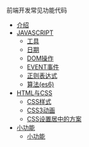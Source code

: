 前端开发常见功能代码

* [介绍](README.md)
* [JAVASCRIPT](docs/chapter1/README.md)
    * [工具](docs/chapter1/工具.md)
    * [日期](docs/chapter1/日期.md)
    * [DOM操作](docs/chapter1/DOM操作.md)
    * [EVENT事件](docs/chapter1/EVENT事件.md)
    * [正则表达式](docs/chapter1/正则表达式.md)
    * [算法(es6)](docs/chapter1/算法(es6).md)
* [HTML与CSS](docs/chapter2/README.md)
    * [CSS样式](docs/chapter2/CSS样式.md)
    * [CSS3动画](docs/chapter2/CSS3动画.md)
    * [CSS设置居中的方案](docs/chapter2/CSS设置居中的方案.md)
* [小功能](docs/chapter3/README.md)
    * [小功能](docs/chapter3/小功能.md)

